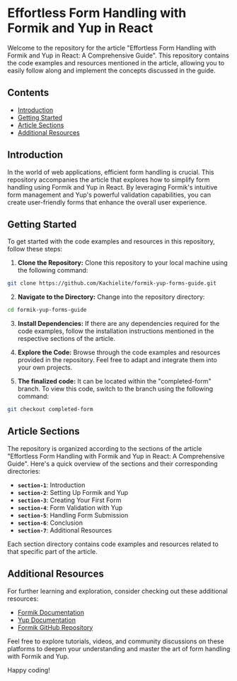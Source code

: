 # Effortless Form Handling with Formik and Yup in React

Welcome to the repository for the article "Effortless Form Handling with Formik and Yup in React: A Comprehensive Guide". This repository contains the code examples and resources mentioned in the article, allowing you to easily follow along and implement the concepts discussed in the guide.

## Contents

- [Introduction](#introduction)
- [Getting Started](#getting-started)
- [Article Sections](#article-sections)
- [Additional Resources](#additional-resources)

## Introduction

In the world of web applications, efficient form handling is crucial. This repository accompanies the article that explores how to simplify form handling using Formik and Yup in React. By leveraging Formik's intuitive form management and Yup's powerful validation capabilities, you can create user-friendly forms that enhance the overall user experience.

## Getting Started

To get started with the code examples and resources in this repository, follow these steps:

1. **Clone the Repository:** Clone this repository to your local machine using the following command:

```bash
git clone https://github.com/Kachielite/formik-yup-forms-guide.git
```
2. **Navigate to the Directory:** Change into the repository directory:

```bash
cd formik-yup-forms-guide
```

3. **Install Dependencies:** If there are any dependencies required for the code examples, follow the installation instructions mentioned in the respective sections of the article.

4. **Explore the Code:** Browse through the code examples and resources provided in the repository. Feel free to adapt and integrate them into your own projects.

5. **The finalized code:** It can be located within the "completed-form" branch. To view this code, switch to the branch using the following command:

```bash
git checkout completed-form
```


## Article Sections

The repository is organized according to the sections of the article "Effortless Form Handling with Formik and Yup in React: A Comprehensive Guide". Here's a quick overview of the sections and their corresponding directories:

- **`section-1`**: Introduction
- **`section-2`**: Setting Up Formik and Yup
- **`section-3`**: Creating Your First Form
- **`section-4`**: Form Validation with Yup
- **`section-5`**: Handling Form Submission
- **`section-6`**: Conclusion
- **`section-7`**: Additional Resources

Each section directory contains code examples and resources related to that specific part of the article.

## Additional Resources

For further learning and exploration, consider checking out these additional resources:

- [Formik Documentation](https://formik.org/docs/overview)
- [Yup Documentation](https://github.com/jquense/yup)
- [Formik GitHub Repository](https://github.com/formium/formik)

Feel free to explore tutorials, videos, and community discussions on these platforms to deepen your understanding and master the art of form handling with Formik and Yup.

Happy coding!
